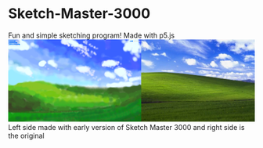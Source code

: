 # Sketch-Master-3000
Fun and simple sketching program! Made with p5.js
![Example image](https://raw.githubusercontent.com/venashial/Sketch-Master-3000/master/Windows_XP_.png)
Left side made with early version of Sketch Master 3000 and right side is the original
